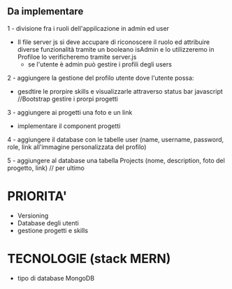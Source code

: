 

## Da implementare

1 - divisione fra i ruoli dell'appilcazione in admin ed user
  - Il file server js si deve accupare di riconoscere il ruolo ed attribuire diverse funzionalità tramite
    un booleano isAdmin e lo utilizzeremo in Profiloe lo verificheremo tramite server.js
    - se l'utente è admin può gestire i profili degli users

2 - aggiungere la gestione del profilo utente dove l'utente possa:
 - gesdtire le prorpire skills e visualizzarle attraverso status bar javascript //Bootstrap
 gestire i prorpi progetti

 3 - aggiungere ai progetti una foto e un link
   - implementare il component progetti

4 - aggiungere il database con le tabelle user (name, username, password, role, link all'immagine personalizzata del profilo)

5 - aggiungere al database una tabella Projects (nome, description, foto del progetto, link) // per ultimo


# PRIORITA'

- Versioning
- Database degli utenti 
- gestione progetti e skills



#  TECNOLOGIE (stack MERN)






- tipo di database MongoDB



